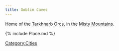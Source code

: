 ```yaml
---
title: Goblin Caves
---
```


Home of the [Tarkhnarb Orcs](Orc "wikilink"), in the [Misty
Mountains](Misty_Mountains "wikilink").

{% include Place.md %}

[Category:Cities](Category:Cities "wikilink")